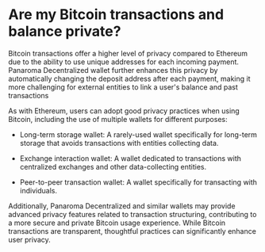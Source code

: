 # Are my Bitcoin transactions and balance private?

Bitcoin transactions offer a higher level of privacy compared to Ethereum due to the ability to use unique addresses for each incoming payment. Panaroma Decentralized wallet further enhances this privacy by automatically changing the deposit address after each payment, making it more challenging for external entities to link a user's balance and past transactions  

As with Ethereum, users can adopt good privacy practices when using Bitcoin, including the use of multiple wallets for different purposes: 
  
- Long-term storage wallet: A rarely-used wallet specifically for long-term storage that avoids transactions with entities collecting data. 

- Exchange interaction wallet: A wallet dedicated to transactions with centralized exchanges and other data-collecting entities. 

- Peer-to-peer transaction wallet: A wallet specifically for transacting with individuals. 


Additionally, Panaroma Decentralized and similar wallets may provide advanced privacy features related to transaction structuring, contributing to a more secure and private Bitcoin usage experience. While Bitcoin transactions are transparent, thoughtful practices can significantly enhance user privacy. 